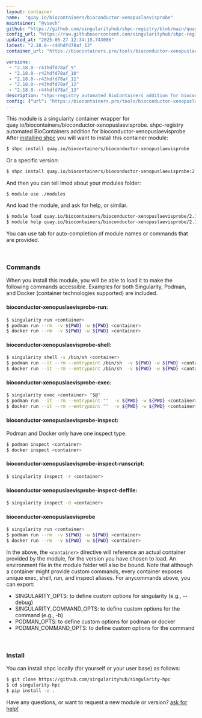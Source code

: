 ```yaml
---
layout: container
name:  "quay.io/biocontainers/bioconductor-xenopuslaevisprobe"
maintainer: "@vsoch"
github: "https://github.com/singularityhub/shpc-registry/blob/main/quay.io/biocontainers/bioconductor-xenopuslaevisprobe/container.yaml"
config_url: "https://raw.githubusercontent.com/singularityhub/shpc-registry/main/quay.io/biocontainers/bioconductor-xenopuslaevisprobe/container.yaml"
updated_at: "2025-05-27 12:34:15.743086"
latest: "2.18.0--r44hdfd78af_13"
container_url: "https://biocontainers.pro/tools/bioconductor-xenopuslaevisprobe"

versions:
 - "2.18.0--r41hdfd78af_9"
 - "2.18.0--r42hdfd78af_10"
 - "2.18.0--r43hdfd78af_11"
 - "2.18.0--r43hdfd78af_12"
 - "2.18.0--r44hdfd78af_13"
description: "shpc-registry automated BioContainers addition for bioconductor-xenopuslaevisprobe"
config: {"url": "https://biocontainers.pro/tools/bioconductor-xenopuslaevisprobe", "maintainer": "@vsoch", "description": "shpc-registry automated BioContainers addition for bioconductor-xenopuslaevisprobe", "latest": {"2.18.0--r44hdfd78af_13": "sha256:923dae5e4d59bf82b11f2f7020b8729db500b6d0dfae8cdc8d6adea7aefd1962"}, "tags": {"2.18.0--r41hdfd78af_9": "sha256:f9faa56d8cbe16832e6da8c3e0d98982984685e61f1cb395e779eadac66c355f", "2.18.0--r42hdfd78af_10": "sha256:6c1e92c8b2f14785bcf23039b0be889d93fa36dd939fac3c2aec0863493bf568", "2.18.0--r43hdfd78af_11": "sha256:40a91c9d0824258cc70a65a9a123b56b89fb73100a3a65061748e5fc7c18cc95", "2.18.0--r43hdfd78af_12": "sha256:b86610994213746843c986257fb495194fdca434b1b8ca879e1b43b4377afe5b", "2.18.0--r44hdfd78af_13": "sha256:923dae5e4d59bf82b11f2f7020b8729db500b6d0dfae8cdc8d6adea7aefd1962"}, "docker": "quay.io/biocontainers/bioconductor-xenopuslaevisprobe"}
---
```


This module is a singularity container wrapper for quay.io/biocontainers/bioconductor-xenopuslaevisprobe.
shpc-registry automated BioContainers addition for bioconductor-xenopuslaevisprobe
After [installing shpc](#install) you will want to install this container module:


```bash
$ shpc install quay.io/biocontainers/bioconductor-xenopuslaevisprobe
```

Or a specific version:

```bash
$ shpc install quay.io/biocontainers/bioconductor-xenopuslaevisprobe:2.18.0--r44hdfd78af_13
```

And then you can tell lmod about your modules folder:

```bash
$ module use ./modules
```

And load the module, and ask for help, or similar.

```bash
$ module load quay.io/biocontainers/bioconductor-xenopuslaevisprobe/2.18.0--r44hdfd78af_13
$ module help quay.io/biocontainers/bioconductor-xenopuslaevisprobe/2.18.0--r44hdfd78af_13
```

You can use tab for auto-completion of module names or commands that are provided.

<br>

### Commands

When you install this module, you will be able to load it to make the following commands accessible.
Examples for both Singularity, Podman, and Docker (container technologies supported) are included.

#### bioconductor-xenopuslaevisprobe-run:

```bash
$ singularity run <container>
$ podman run --rm  -v ${PWD} -w ${PWD} <container>
$ docker run --rm  -v ${PWD} -w ${PWD} <container>
```

#### bioconductor-xenopuslaevisprobe-shell:

```bash
$ singularity shell -s /bin/sh <container>
$ podman run --it --rm --entrypoint /bin/sh  -v ${PWD} -w ${PWD} <container>
$ docker run --it --rm --entrypoint /bin/sh  -v ${PWD} -w ${PWD} <container>
```

#### bioconductor-xenopuslaevisprobe-exec:

```bash
$ singularity exec <container> "$@"
$ podman run --it --rm --entrypoint ""  -v ${PWD} -w ${PWD} <container> "$@"
$ docker run --it --rm --entrypoint ""  -v ${PWD} -w ${PWD} <container> "$@"
```

#### bioconductor-xenopuslaevisprobe-inspect:

Podman and Docker only have one inspect type.

```bash
$ podman inspect <container>
$ docker inspect <container>
```

#### bioconductor-xenopuslaevisprobe-inspect-runscript:

```bash
$ singularity inspect -r <container>
```

#### bioconductor-xenopuslaevisprobe-inspect-deffile:

```bash
$ singularity inspect -d <container>
```



#### bioconductor-xenopuslaevisprobe

```bash
$ singularity run <container>
$ podman run --rm  -v ${PWD} -w ${PWD} <container>
$ docker run --rm  -v ${PWD} -w ${PWD} <container>
```


In the above, the `<container>` directive will reference an actual container provided
by the module, for the version you have chosen to load. An environment file in the
module folder will also be bound. Note that although a container
might provide custom commands, every container exposes unique exec, shell, run, and
inspect aliases. For anycommands above, you can export:

 - SINGULARITY_OPTS: to define custom options for singularity (e.g., --debug)
 - SINGULARITY_COMMAND_OPTS: to define custom options for the command (e.g., -b)
 - PODMAN_OPTS: to define custom options for podman or docker
 - PODMAN_COMMAND_OPTS: to define custom options for the command

<br>

### Install

You can install shpc locally (for yourself or your user base) as follows:

```bash
$ git clone https://github.com/singularityhub/singularity-hpc
$ cd singularity-hpc
$ pip install -e .
```

Have any questions, or want to request a new module or version? [ask for help!](https://github.com/singularityhub/singularity-hpc/issues)